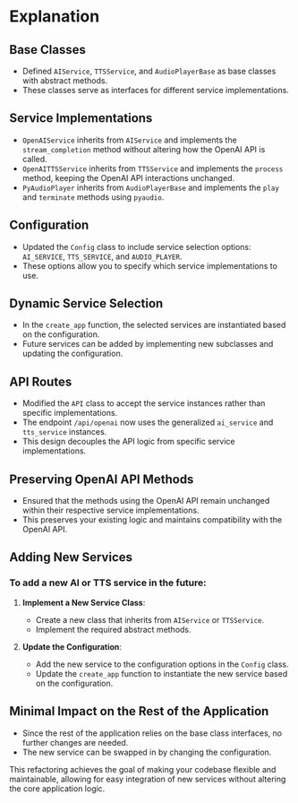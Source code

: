 # Explanation

## Base Classes

- Defined `AIService`, `TTSService`, and `AudioPlayerBase` as base classes with abstract methods.
- These classes serve as interfaces for different service implementations.

## Service Implementations

- `OpenAIService` inherits from `AIService` and implements the `stream_completion` method without altering how the OpenAI API is called.
- `OpenAITTSService` inherits from `TTSService` and implements the `process` method, keeping the OpenAI API interactions unchanged.
- `PyAudioPlayer` inherits from `AudioPlayerBase` and implements the `play` and `terminate` methods using `pyaudio`.

## Configuration

- Updated the `Config` class to include service selection options: `AI_SERVICE`, `TTS_SERVICE`, and `AUDIO_PLAYER`.
- These options allow you to specify which service implementations to use.

## Dynamic Service Selection

- In the `create_app` function, the selected services are instantiated based on the configuration.
- Future services can be added by implementing new subclasses and updating the configuration.

## API Routes

- Modified the `API` class to accept the service instances rather than specific implementations.
- The endpoint `/api/openai` now uses the generalized `ai_service` and `tts_service` instances.
- This design decouples the API logic from specific service implementations.

## Preserving OpenAI API Methods

- Ensured that the methods using the OpenAI API remain unchanged within their respective service implementations.
- This preserves your existing logic and maintains compatibility with the OpenAI API.

## Adding New Services

### To add a new AI or TTS service in the future:

1. **Implement a New Service Class**:
   - Create a new class that inherits from `AIService` or `TTSService`.
   - Implement the required abstract methods.

2. **Update the Configuration**:
   - Add the new service to the configuration options in the `Config` class.
   - Update the `create_app` function to instantiate the new service based on the configuration.

## Minimal Impact on the Rest of the Application

- Since the rest of the application relies on the base class interfaces, no further changes are needed.
- The new service can be swapped in by changing the configuration.

This refactoring achieves the goal of making your codebase flexible and maintainable, allowing for easy integration of new services without altering the core application logic.
